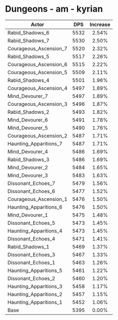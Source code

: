 # Dungeons - am - kyrian
| Actor | DPS | Increase |
|---|:---:|:---:|
|Rabid_Shadows_6|5532|2.54%|
|Rabid_Shadows_7|5530|2.50%|
|Courageous_Ascension_7|5520|2.32%|
|Rabid_Shadows_5|5517|2.26%|
|Courageous_Ascension_6|5515|2.22%|
|Courageous_Ascension_5|5509|2.11%|
|Rabid_Shadows_4|5501|1.96%|
|Courageous_Ascension_4|5497|1.89%|
|Mind_Devourer_7|5497|1.89%|
|Courageous_Ascension_3|5496|1.87%|
|Rabid_Shadows_2|5493|1.82%|
|Mind_Devourer_6|5491|1.78%|
|Mind_Devourer_5|5490|1.76%|
|Courageous_Ascension_2|5487|1.71%|
|Haunting_Apparitions_7|5487|1.71%|
|Mind_Devourer_4|5486|1.69%|
|Rabid_Shadows_3|5486|1.69%|
|Mind_Devourer_2|5484|1.65%|
|Mind_Devourer_3|5483|1.63%|
|Dissonant_Echoes_7|5479|1.56%|
|Dissonant_Echoes_6|5477|1.52%|
|Courageous_Ascension_1|5476|1.50%|
|Haunting_Apparitions_6|5476|1.50%|
|Mind_Devourer_1|5475|1.48%|
|Dissonant_Echoes_5|5473|1.45%|
|Haunting_Apparitions_4|5473|1.45%|
|Dissonant_Echoes_4|5471|1.41%|
|Rabid_Shadows_1|5469|1.37%|
|Dissonant_Echoes_3|5467|1.33%|
|Dissonant_Echoes_1|5463|1.26%|
|Haunting_Apparitions_5|5461|1.22%|
|Dissonant_Echoes_2|5460|1.20%|
|Haunting_Apparitions_3|5458|1.17%|
|Haunting_Apparitions_2|5457|1.15%|
|Haunting_Apparitions_1|5452|1.06%|
|Base|5395|0.00%|
